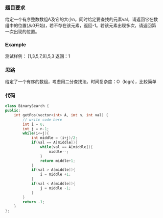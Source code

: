 ### 题目要求
给定一个有序整数数组A及它的大小n，同时给定要查找的元素val，请返回它在数组中的位置(从0开始)，若不存在该元素，返回-1。若该元素出现多次，请返回第一次出现的位置。
### Example
测试样例：
[1,3,5,7,9],5,3
返回：1
### 思路
给定了一个有序的数组，考虑用二分查找法。时间复杂度：O（logn），比较简单
### 代码
```c++
class BinarySearch {
public:
    int getPos(vector<int> A, int n, int val) {
        // write code here
        int i = 0;
        int j = n-1;
        while(i<=j){
            int middle = (i+j)/2;
            if(val == A[middle]){
                while(val == A[middle]){
                    middle--;
                }
                return middle+1;
            }
            if(val > A[middle]){
                i = middle +1;
            }
            if(val < A[middle]){
                j = middle -1;
            }
        }
        return -1;
    }
};